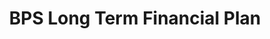---
layout: bos_content
permalink: /featured-analysis/bps-long-term-financial-plan/
title: BPS Long Term Financial Plan
components:
- breadcrumbs:
  - title: Home
    url: "/"
    local: true
  - title: Featured Analysis
    url: "/featured-analysis/"
  - current: BPS Long Term Financial Plan
  - published: 4/13/17
- intro:
  - title: BPS long term financial Plan
    short_desc: >
      In the Fall of 2015, representatives from BPS, the City of Boston, 
      Boston School Committee, Boston Teachers Union, parent groups and community 
      organizations began a yearlong effort that culminated with 
      <a href="http://bostonpublicschools.org/cms/lib07/MA01906464/Centricity/Domain/184/Investing%20in%20Student%20Success.pdf">the 
      release of the first report</a> in the BPS Long Term Financial Planning effort in 
      November 2016.  
    description: >
      The goal of the plan is to unlock resources for future investment as the District’s 
      costs are outpacing future revenue growth. The plan describes five main drivers 
      that attribute to the yearly challenges that BPS faces. 
    sidebar_menu: true    
- text_block:
  - title: Challenges for Boston Public Schools
    body: >
      The main drivers are transportation, district footprint, salaries and benefits, 
      student need, and federal and state revenue. To combat these issues ten ideas 
      were outlined within the report. The ideas include methods to potentially decrease 
      costs as well as increase revenue:
- text_col_3:
  - col: >
      <ul>
       <li>Reduce long-distance BPS transportation by adjusting student assignment 
       policies</li>
       <li>Adopt State-Mandated Transportation-Eligibility Distances</li>
       <li>Maximize Efficiencies in Transportation</li>
       <li>Reconfigure the District’s Footprint</li>
       <li>Examine Teacher Wages and School Day Length</li>
      </ul>
  - col: >
      <ul>
        <li>Advocate for legislative changes related to teachers in 
        Suitable Professional Capacity roles</li>
        <li>Ensure Special Education Identification and Administration 
        Support Students Appropriately</li>
        <li>Streamline Central Office</li>
        <li>Advocate to Realign State Education Formulas</li>
        <li>Advocate to Give Boston More Flexibility to Modify its Revenue Structure</li>
      </ul>
  - col: >
      <h5>Focus on efficiency</h5>
      <p>The City and BPS have already commenced implementation of operational efficiencies 
      based on the findings outlined in the Long Term Financial Plan report. These will be 
      highlighted later in the chapter. The District continues to engage with the community 
      and conduct additional analysis on the other ideas under discussion, which have 
      broader policy implications.</p>
      <p>No significant potential policy changes outlined in 
      the first Long Term report are in the FY18 proposal.</p>
- grid:
  - grid_title: More budget analysis
  - title: Handy dandy title
    body: >
      Tempting copy that would make someone click this featured analysis card.
    img: https://www.boston.gov/sites/default/files/styles/grid_card_image/public/allston2.jpg?itok=jMsIfnJ6
    link: /#/
  - title: This one's witty, too
    body: >
      Tempting copy that would make someone click this featured analysis card.
    img: https://www.boston.gov/sites/default/files/styles/grid_card_image/public/backbay5.jpg?itok=sA4Mz_05
    link: /#/
  - title: Rumple Stiltskin
    body: >
      Tempting copy that would make someone click this featured analysis card.
    img: https://www.boston.gov/sites/default/files/styles/grid_card_image/public/bayvillage3.jpg?itok=iDf79UIP
    link: /#/
---